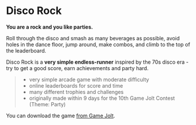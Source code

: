 # Disco Rock

**You are a rock and you like parties.**

Roll through the disco and smash as many beverages as possible, avoid holes in the dance floor, jump around, make combos, and climb to the top of the leaderboard. 

Disco Rock is a **very simple endless-runner** inspired by the 70s disco era - try to get a good score, earn achievements and party hard.

> - very simple arcade game with moderate difficulty
> - online leaderboards for score and time
> - many different trophies and challenges
> - originally made within 9 days for the 10th Game Jolt Contest (Theme: Party)

You can download the game [from Game Jolt][1].


[1]: http://gamejolt.com/games/arcade/disco-rock/18996/